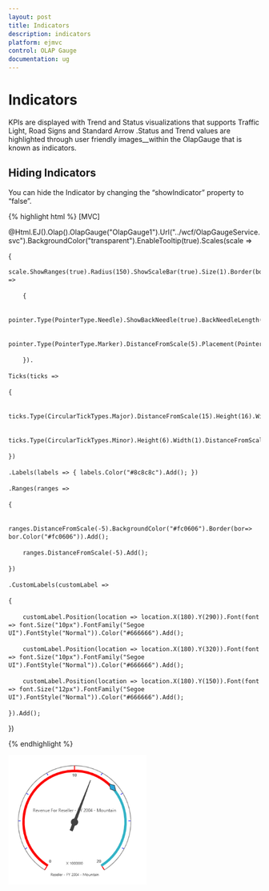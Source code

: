 ```yaml
---
layout: post
title: Indicators
description: indicators
platform: ejmvc
control: OLAP Gauge
documentation: ug
---
```


# Indicators

KPIs are displayed with Trend and Status visualizations that supports Traffic Light, Road Signs and Standard Arrow .Status and Trend values are highlighted through user friendly images__within the OlapGauge that is known as indicators.

## Hiding Indicators

You can hide the Indicator by changing the “showIndicator” property to “false”.


{% highlight html %}
[MVC]

@Html.EJ().Olap().OlapGauge("OlapGauge1").Url("../wcf/OlapGaugeService.svc").BackgroundColor("transparent").EnableTooltip(true).Scales(scale =>

{

    scale.ShowRanges(true).Radius(150).ShowScaleBar(true).Size(1).Border(bor=>bor.Width(0.5)).ShowIndicators(false).ShowLabels(true).ShowTicks(false).Pointers(pointer =>

        {

            pointer.Type(PointerType.Needle).ShowBackNeedle(true).BackNeedleLength(20).Length(120).NeedleType(NeedleType.Rectangle).Width(7).Add();

            pointer.Type(PointerType.Marker).DistanceFromScale(5).Placement(PointerPlacement.Center).BackgroundColor("#29A4D9").Length(25).Width(15).MarkerType(MarkerType.Diamond).Add();

        }).

    Ticks(ticks =>

    {

        ticks.Type(CircularTickTypes.Major).DistanceFromScale(15).Height(16).Width(1).Color("red").Add();

        ticks.Type(CircularTickTypes.Minor).Height(6).Width(1).DistanceFromScale(15).Color("#8c8c8c").Add();

    })

    .Labels(labels => { labels.Color("#8c8c8c").Add(); })

    .Ranges(ranges =>

    {

        ranges.DistanceFromScale(-5).BackgroundColor("#fc0606").Border(bor=> bor.Color("#fc0606")).Add();

        ranges.DistanceFromScale(-5).Add();

    })

    .CustomLabels(customLabel =>

    {

        customLabel.Position(location => location.X(180).Y(290)).Font(font => font.Size("10px").FontFamily("Segoe UI").FontStyle("Normal")).Color("#666666").Add();

        customLabel.Position(location => location.X(180).Y(320)).Font(font => font.Size("10px").FontFamily("Segoe UI").FontStyle("Normal")).Color("#666666").Add();

        customLabel.Position(location => location.X(180).Y(150)).Font(font => font.Size("12px").FontFamily("Segoe UI").FontStyle("Normal")).Color("#666666").Add();

    }).Add();

})



{% endhighlight  %}



![](Indicators_images/Indicators_img1.png)




